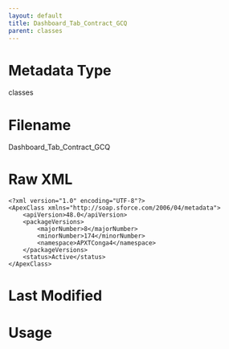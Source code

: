 ```yaml
---
layout: default
title: Dashboard_Tab_Contract_GCQ
parent: classes
---
```

# Metadata Type
classes


# Filename 
Dashboard_Tab_Contract_GCQ


# Raw XML
```
<?xml version="1.0" encoding="UTF-8"?>
<ApexClass xmlns="http://soap.sforce.com/2006/04/metadata">
    <apiVersion>48.0</apiVersion>
    <packageVersions>
        <majorNumber>8</majorNumber>
        <minorNumber>174</minorNumber>
        <namespace>APXTConga4</namespace>
    </packageVersions>
    <status>Active</status>
</ApexClass>
```


# Last Modified


# Usage
